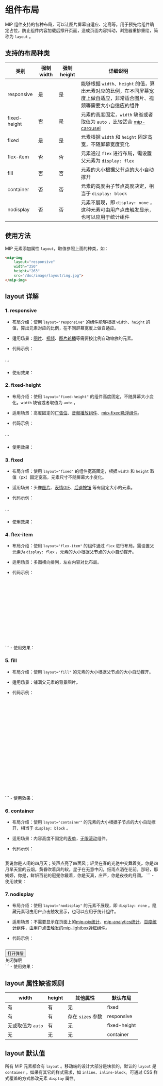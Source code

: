 # 组件布局

MIP 组件支持的各种布局，可以让图片屏幕自适应、定高等。用于预先给组件确定占位，防止组件内容加载后撑开页面，造成页面内容抖动，浏览器重排重绘，简称为 `layout` 。

## 支持的布局种类

类别|强制 width|强制 height|详细说明
---|---|---|---
responsive | 是 | 是 | 能够根据 `width`、`height` 的值，算出元素对应的比例，在不同屏幕宽度上做自适应，非常适合图片、视频等需要大小自适应的组件
fixed-height | 否 | 是 | 元素的高度固定，`width` 缺省或者取值为 `auto` ，比较适合 [mip-carousel](./builtin/mip-carousel.html)
fixed | 是 | 是 | 元素根据 `width` 和 `height` 固定高宽，不随屏幕宽度变化
flex-item | 否 | 否 | 元素通过 `flex` 进行布局，需设置父元素为 `display: flex`
fill | 否 | 否 | 元素的大小根据父节点的大小自动撑开
container | 否 | 否 | 元素的高度由子节点高度决定，相当于 `display: block`
nodisplay | 否 | 否 | 元素不展现，即 `display: none` ，这种元素可由用户点击触发显示，也可以应用于统计组件

## 使用方法

MIP 元素添加属性 `layout`，取值参照上面的种类，如：

```html
<mip-img
    layout="responsive"
    width="350"
    height="263"
    src="/doc/image/layout/img.jpg">
</mip-img>
```

## layout 详解

### 1. responsive

- 布局介绍：使用 `layout="responsive"` 的组件能够根据 `width`、`height` 的值，算出元素对应的比例，在不同屏幕宽度上做自适应。
- 适用场景：[图片](./builtin/mip-img.html)、[视频](./builtin/mip-video.html)、[图片轮播](./builtin/mip-carousel.html)等需要按比例自动缩放的元素。
- 代码示例：

    ```html
<mip-img
    layout="responsive"
    width="350"
    height="263"
    src="/doc/image/layout/img.jpg">
</mip-img>
    ```
- 使用效果：
<mip-video controls loop layout="fixed-height" height="350" class="white-bg"
    src="/doc/image/layout/responsive.mp4"
    poster="/doc/image/layout/responsive.png">
</mip-video>

### 2. fixed-height

- 布局介绍：使用 `layout="fixed-height"` 的组件高度固定，不随屏幕大小变化。`width` 缺省或者取值为 `auto` 。
- 适用场景：高度固定的[广告位](./mip-ad/mip-ad.html)、[音频播放组件](./extensions/mip-audio.html)、[mip-fixed悬浮组件](./extensions/mip-fixed.html)。
- 代码示例：

    ```html
<mip-img
    layout="fixed-height"
    height="263"
    src="/doc/image/layout/img.jpg">
</mip-img>
    ```
- 使用效果：
<mip-video controls loop layout="fixed-height" height="350" class="white-bg"
    src="/doc/image/layout/fixed-height.mp4"
    poster="/doc/image/layout/fixed-height.png">
</mip-video>


### 3. fixed

- 布局介绍：使用 `layout="fixed"` 的组件宽高固定，根据 `width` 和 `height` 取值（px）固定宽高，元素尺寸不随屏幕大小变化。
- 适用场景：头像[图片](./builtin/mip-img.html)、[表情GIF](./extensions/mip-anim.html)、[后退按钮](./extensions/mip-history.html) 等有固定大小的元素。
- 代码示例：

    ```html
<mip-img
    layout="fixed"
    width="350"
    height="263"
    src="/doc/image/layout/img.jpg">
</mip-img>
    ```
- 使用效果：
<mip-video controls loop layout="fixed-height" height="350" class="white-bg"
    src="/doc/image/layout/fixed.mp4"
    poster="/doc/image/layout/fixed.png">
</mip-video>

### 4. flex-item

- 布局介绍：使用 `layout="flex-item"` 的组件通过 `flex` 进行布局，需设置父元素为 `display: flex` ，元素的大小根据父节点的大小自动撑开。
- 适用场景：多图横向排列，左右内容对比布局。
- 代码示例：

    ```html
<style>
    #container {
        display: flex;
        height: 200px;
    }
</style>
<section id="container">
    <mip-img layout="flex-item" src="/doc/image/layout/img.jpg"></mip-img>
    <mip-img layout="flex-item" src="/doc/image/layout/img.jpg"></mip-img>
    <mip-img layout="flex-item" src="/doc/image/layout/img.jpg"></mip-img>
</section>
    ```
- 使用效果：
<mip-video controls loop layout="fixed-height" height="350" class="white-bg"
    src="/doc/image/layout/flex-item.mp4"
    poster="/doc/image/layout/flex-item.png">
</mip-video>

### 5. fill

- 布局介绍：使用 `layout="fill"` 的元素的大小根据父节点的大小自动撑开。
- 适用场景：铺满父元素的背景图片。
- 代码示例：

    ```html
<style>
    .container {
        position: relative;
        height: 300px;
        width: 80%;
    }
</style>
<section class="container">
    <mip-img
        layout="fill"
        src="img.jpg">
    </mip-img>
</section>
    ```
- 使用效果：
<mip-video controls loop layout="fixed-height" height="350" class="white-bg"
    src="/doc/image/layout/fill.mp4"
    poster="/doc/image/layout/fill.png">
</mip-video>

### 6. container

- 布局介绍：使用 `layout="container"` 的元素的大小根据子节点的大小自动撑开，相当于 `display: block` 。
- 适用场景：内容高度不固定的[表单](./extensions/mip-form.html)，[无限滚动](./extensions/mip-infinitescroll.html)组件。
- 代码示例：

    ```html
<mip-history history="go, -1" layout="container">
    我说你是人间的四月天；笑声点亮了四面风；轻灵在春的光艳中交舞着变。你是四月早天里的云烟，黄昏吹着风的软，星子在无意中闪，细雨点洒在花前。那轻，那娉婷，你是，鲜妍百花的冠冕你戴着，你是天真，庄严，你是夜夜的月圆。
</mip-history>
<script src="https://c.mipcdn.com/static/v1/mip-history/mip-history.js"></script>
    ```
- 使用效果：
<mip-video controls loop layout="fixed-height" height="350" class="white-bg"
    src="/doc/image/layout/container.mp4"
    poster="/doc/image/layout/container.png">
</mip-video>

### 7. nodisplay

- 布局介绍：使用 `layout="nodisplay"` 的元素不展现，即 `display: none` 。隐藏元素可由用户点击触发显示，也可以应用于统计组件。
- 适用场景：不需要显示在页面上的[mip-pix统计](examples/mip/mip-pix.html)、[mip-analytics统计](./extensions/mip-analytics.html)、[百度统计](./extensions/mip-stats-baidu.html)组件，由用户点击触发的[mip-lightbox弹框](./extensions/mip-lightbox.html)组件。
- 代码示例：

    ```html
<button on="tap:L1.toggle" id="btn-open" class="lightbox-btn">
    打开弹层
</button>
<mip-lightbox layout="nodisplay" class="mip-hidden" id="L1">
    <div class="lightbox">
        <span on="tap:L1.toggle" class="lightbox-btn">关闭弹层</span>
    </div>
</mip-lightbox>
    ```
- 使用效果：
<mip-video controls loop layout="fixed-height" height="350" class="white-bg"
    src="/doc/image/layout/nodisplay.mp4"
    poster="/doc/image/layout/nodisplay.png">
</mip-video>

## layout 属性缺省规则

width | height |其他属性|默认布局
---|---|---|---
有 | 有| 无 | fixed
有 | 有 | 存在 `sizes` 参数| responsive
无或取值为 `auto` | 有 | 无 | fixed-height
无 | 无 | 无 | container

## layout 默认值

所有 MIP 元素都会有 `layout` 。移动端的设计大部分是块状的，默认的 `layout` 是 `container` 。如果有其它的样式需求，如 `inline`、`inline-block`。可通过 CSS 样式覆盖的方式修改元素 `display` 属性。
